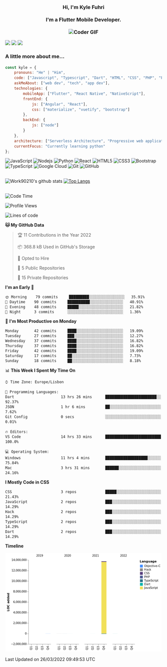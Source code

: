
<h3 align="center">
  <abc>
    <br />Hi, I'm Kyle Fuhri<br />
    <br />
    I'm a Flutter Mobile Developer. <br />
    <br />
    <img
      src="https://media.giphy.com/media/SWoSkN6DxTszqIKEqv/giphy.gif"
      alt="Coder GIF"
      width="500"
      height="400"
    />
  </abc>
</h3>
<img src="https://img.shields.io/badge/Flutter%20-%2302569B.svg?&style=for-the-badge&logo=Flutter&logoColor=white" />
<img src="https://img.shields.io/badge/angular%20-%23DD0031.svg?&style=for-the-badge&logo=angular&logoColor=white"/>
<img src="https://img.shields.io/badge/react%20-%2320232a.svg?&style=for-the-badge&logo=react&logoColor=%2361DAFB"/>

<h3>A little more about me...  </h3>

```javascript
const kyle = {
    pronouns: "He" | "Him",
    code: ["Javascript", "Typescript", "Dart", "HTML", "CSS", "PHP", "Python"],
    askMeAbout: ["web dev", "tech", "app dev"],
    technologies: {
        mobileApp: ["Flutter", "React Native", "NativeScript"],
        frontEnd: {
            js: ["Angular", "React"],
            css: ["materialize", "vuetify", "bootstrap"]
        },
        backEnd: {
            js: ["node"]
        }
    },
    architecture: ["Serverless Architecture", "Progressive web applications", "Single page applications"],
    currentFocus: "Currently learning python"
};
```

![JavaScript](https://img.shields.io/badge/-JavaScript-black?style=flat-square&logo=javascript)
![Nodejs](https://img.shields.io/badge/-Nodejs-black?style=flat-square&logo=Node.js)
![Python](https://img.shields.io/badge/-Python-black?style=flat-square&logo=Python)
![React](https://img.shields.io/badge/-React-black?style=flat-square&logo=react)
![HTML5](https://img.shields.io/badge/-HTML5-E34F26?style=flat-square&logo=html5&logoColor=white)
![CSS3](https://img.shields.io/badge/-CSS3-1572B6?style=flat-square&logo=css3)
![Bootstrap](https://img.shields.io/badge/-Bootstrap-563D7C?style=flat-square&logo=bootstrap)
![TypeScript](https://img.shields.io/badge/-TypeScript-007ACC?style=flat-square&logo=typescript)
![Google Cloud](https://img.shields.io/badge/Google%20Cloud-black?style=flat-square&logo=google-cloud)
![Git](https://img.shields.io/badge/-Git-black?style=flat-square&logo=git)
![GitHub](https://img.shields.io/badge/-GitHub-181717?style=flat-square&logo=github)
</br>
</br>


![Work90210's github stats](https://github-readme-stats.vercel.app/api?username=work90210)
[![Top Langs](https://github-readme-stats.vercel.app/api/top-langs/?username=work90210)](https://github.com/work90210/github-readme-stats)
</br>
</br>
<!--START_SECTION:waka-->
![Code Time](http://img.shields.io/badge/Code%20Time-584%20hrs%2019%20mins-blue)

![Profile Views](http://img.shields.io/badge/Profile%20Views-0-blue)

![Lines of code](https://img.shields.io/badge/From%20Hello%20World%20I%27ve%20Written-14%20Million%20lines%20of%20code-blue)

**🐱 My GitHub Data** 

> 🏆 11 Contributions in the Year 2022
 > 
> 📦 368.8 kB Used in GitHub's Storage 
 > 
> 💼 Opted to Hire
 > 
> 📜 5 Public Repositories 
 > 
> 🔑 15 Private Repositories  
 > 
**I'm an Early 🐤** 

```text
🌞 Morning    79 commits     █████████░░░░░░░░░░░░░░░░   35.91% 
🌆 Daytime    90 commits     ██████████░░░░░░░░░░░░░░░   40.91% 
🌃 Evening    48 commits     █████░░░░░░░░░░░░░░░░░░░░   21.82% 
🌙 Night      3 commits      ░░░░░░░░░░░░░░░░░░░░░░░░░   1.36%

```
📅 **I'm Most Productive on Monday** 

```text
Monday       42 commits     ████░░░░░░░░░░░░░░░░░░░░░   19.09% 
Tuesday      27 commits     ███░░░░░░░░░░░░░░░░░░░░░░   12.27% 
Wednesday    37 commits     ████░░░░░░░░░░░░░░░░░░░░░   16.82% 
Thursday     37 commits     ████░░░░░░░░░░░░░░░░░░░░░   16.82% 
Friday       42 commits     ████░░░░░░░░░░░░░░░░░░░░░   19.09% 
Saturday     17 commits     ██░░░░░░░░░░░░░░░░░░░░░░░   7.73% 
Sunday       18 commits     ██░░░░░░░░░░░░░░░░░░░░░░░   8.18%

```


📊 **This Week I Spent My Time On** 

```text
⌚︎ Time Zone: Europe/Lisbon

💬 Programming Languages: 
Dart                     13 hrs 26 mins      ███████████████████████░░   92.37% 
JSON                     1 hr 6 mins         ██░░░░░░░░░░░░░░░░░░░░░░░   7.62% 
Git Config               0 secs              ░░░░░░░░░░░░░░░░░░░░░░░░░   0.01%

🔥 Editors: 
VS Code                  14 hrs 33 mins      █████████████████████████   100.0%

💻 Operating System: 
Windows                  11 hrs 4 mins       ███████████████████░░░░░░   75.84% 
Mac                      3 hrs 31 mins       ██████░░░░░░░░░░░░░░░░░░░   24.16%

```

**I Mostly Code in CSS** 

```text
CSS                      3 repos             █████░░░░░░░░░░░░░░░░░░░░   21.43% 
JavaScript               2 repos             ███░░░░░░░░░░░░░░░░░░░░░░   14.29% 
Hack                     2 repos             ███░░░░░░░░░░░░░░░░░░░░░░   14.29% 
TypeScript               2 repos             ███░░░░░░░░░░░░░░░░░░░░░░   14.29% 
Dart                     2 repos             ███░░░░░░░░░░░░░░░░░░░░░░   14.29%

```


**Timeline**

![Chart not found](https://raw.githubusercontent.com/Work90210/Work90210/main/charts/bar_graph.png) 


 Last Updated on 26/03/2022 09:49:53 UTC
<!--END_SECTION:waka-->
